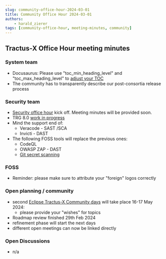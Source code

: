 ```yaml
---
slug: community-office-hour-2024-03-01
title: Community Office Hour 2024-03-01
authors: 
    - harald_zierer
tags: [community-office-hour, meeting-minutes, community]
---
```


## Tractus-X Office Hour meeting minutes

### System team

- Docusaurus: Please use "toc_min_heading_level" and "toc_max_heading_level" to [adjust your TOC](https://docusaurus.io/docs/api/plugins/@docusaurus/plugin-content-docs#markdown-front-matter)
- The community has to transparently describe our post-consortia release process

### Security team

- [Security office hour](https://eclipse-tractusx.github.io/community/open-meetings/#Security%20-%20Office%20Hour) kick off. Meeting minutes will be provided soon.
- TRG 8.0 [work in progress](https://github.com/eclipse-tractusx/eclipse-tractusx.github.io/pull/681)
- Mind the support end of:
  - Veracode - SAST /SCA
  - Invicti - DAST
- The following FOSS tools will replace the previous ones:
  - CodeQL
  - OWASP ZAP - DAST
  - [Git secret scanning](https://github.com/eclipse-tractusx/sig-security/discussions/71)

### FOSS

-  Reminder: please make sure to attribute your "foreign" logos correctly

### Open planning / community

- second [Eclipse Tractus-X Community days](https://eclipse-tractusx.github.io/blog/community-days-05-2024/) will take place 16-17 May 2024:
  - please provide your "wishes" for topics
- Roadmap review finished 29th Feb 2024
- refinement phase will start the next days
- different open meetings can now be linked directly

### Open Discussions

- n/a

